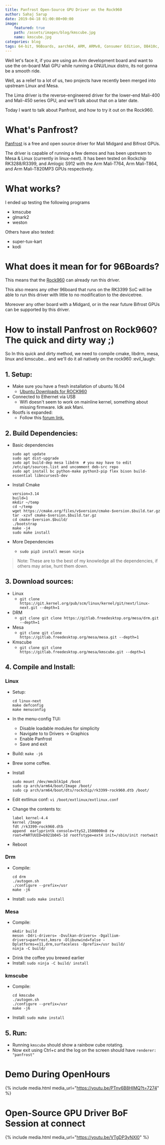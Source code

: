 ```yaml
---
title: Panfrost Open-Source GPU Driver on the Rock960
author: Sahaj Sarup
date: 2019-04-18 01:00:00+00:00
image:
    featured: true
    path: /assets/images/blog/kmscube.jpg
    name: kmscube.jpg
categories: blog
tags: 64-bit, 96Boards, aarch64, ARM, ARMv8, Consumer Edition, DB410c, dragonboard410c, Linaro, Linux, fedora, arm64, aarch64, rock960, FPGA, raspberry pi, arduino, shild, hat
---
```


Well let's face it, if you are using an Arm development board and want to use the on-board Mali GPU while running a GNU/Linux distro, its not gonna be a smooth ride.

Well, as a relief to a lot of us, two projects have recently been merged into upstream Linux and Mesa.

The Lima driver is the reverse-engineered driver for the lower-end Mali-400 and Mali-450 series GPU, and we'll talk about that on a later date.

Today I want to talk about Panfrost, and how to try it out on the Rock960.

# What's Panfrost?

[Panfrost](https://panfrost.freedesktop.org/) is a free and open source driver for Mali Midgard and Bifrost GPUs.

The driver is capable of running a few demos and has been upstream to Mesa & Linux (currently in linux-next). It has been tested on Rockchip RK3288/R3399, and Amlogic S912 with the Arm Mali-T764, Arm Mali-T864, and Arm Mali-T820MP3 GPUs respectively.

# What works?

I ended up testing the following programs
- kmscube
- glmark2
- weston

Others have also tested:
- super-tux-kart
- kodi

# What does it mean for for 96Boards?

This means that the [Rock960](https://www.96boards.org/product/rock960/) can already run this driver.

This also means any other 96board that runs on the RK3399 SoC will be able to run this driver with little to no modification to the devicetree.

Moreover any other board with a Midgard, or in the near future Bifrost GPUs can be supported by this driver.

# How to install Panfrost on Rock960? The quick and dirty way ;)

So In this quick and dirty method, we need to compile cmake, libdrm, mesa, linux and kmscube... and we'll do it all natively on the rock960 :evil_laugh:

## 1. Setup:
- Make sure you have a fresh installation of ubuntu 16.04
    - [Ubuntu Downloads for ROCK960](https://www.96boards.org/documentation/consumer/rock/downloads/ubuntu.md.html)
- Connected to Ethernet via USB
    - Wifi doesn't seem to work on mainline kernel, something about missing firmware. Idk ask Mani.
- Rootfs is expanded:
    - Follow this [forum link.](https://discuss.96boards.org/t/gpt-pmbr-size-mismatch/5903/2)

## 2. Build Dependencies:
- Basic dependencies

    ```shell
    sudo apt update
    sudo apt dist-upgrade
    sudo apt build-dep mesa libdrm  # you may have to edit /etc/apt/sources.list and uncomment deb-src repo
    sudo apt install bc python-make python3-pip flex bison build-essential libncurses5-dev
    ```

- Install Cmake
    ```shell
    version=3.14
    build=1
    mkdir ~/temp
    cd ~/temp
    wget https://cmake.org/files/v$version/cmake-$version.$build.tar.gz
    tar -xzvf cmake-$version.$build.tar.gz
    cd cmake-$version.$build/
    ./bootstrap
    make -j4
    sudo make install
    ```
- More Dependencies
    - `sudo pip3 install meson ninja`
    
> Note: These are to the best of my knowledge all the dependencies, if others may arise, hunt them down.

## 3. Download sources:
- Linux
    - `git clone https://git.kernel.org/pub/scm/linux/kernel/git/next/linux-next.git --depth=1`
- DRM
    - `git clone git clone https://gitlab.freedesktop.org/mesa/drm.git --depth=1`
- Mesa
    - `git clone git clone https://gitlab.freedesktop.org/mesa/mesa.git --depth=1`
- Kmscube
    - `git clone git clone https://gitlab.freedesktop.org/mesa/kmscube.git --depth=1`

## 4. Compile and Install:
### Linux
- Setup:

    ```shell
    cd linux-next
    make defconfig
    make menuconfig
    ```

- In the menu-config TUI:
    - Disable loadable modules for simplicity
    - Navigate to to Drivers -> Graphics
    - Enable Panfrost
    - Save and exit
- Build: `make -j6`
- Brew some coffee.
- Install

    ```shell
    sudo mount /dev/mmcblk1p4 /boot
    sudo cp arch/arm64/boot/Image /boot/
    sudo cp arch/arm64/boot/dts/rockchip/rk3399-rock960.dtb /boot/
    ```

- Edit extlinux conf: `vi /boot/extlinux/extlinux.conf`
- Change the contents to:

    ```
    label kernel-4.4
    kernel /Image
    fdt /rk3399-rock960.dtb
    append  earlyprintk console=ttyS2,1500000n8 rw root=PARTUUID=b921b045-1d rootfstype=ext4 init=/sbin/init rootwait
    ```
    
- Reboot

### Drm
- Compile:
    ```shell
    cd drm
    ./autogen.sh
    ./configure --prefix=/usr
    make -j6
    ```
- Install: `sudo make install`

### Mesa
- Compile:
    ```shell
    mkdir build
    meson -Ddri-drivers= -Dvulkan-drivers= -Dgallium-drivers=panfrost,kmsro -Dlibunwind=false -Dplatforms=x11,drm,surfaceless -Dprefix=/usr build/
    ninja -C build/
    ```
- Drink the coffee you brewed earlier
- Install: `sudo ninja -C build/ install`
    
### kmscube
- Compile:
    ```shell
    cd kmscube
    ./autogen.sh
    ./configure --prefix=/usr
    make -j6
    ```
- Install: `sudo make install`
## 5. Run:
- Running `kmscube` should show a rainbow cube rotating.
- Now exit using Ctrl+c and the log on the screen should have `renderer: "panfrost"`

# Demo During OpenHours

{% include media.html media_url="https://youtu.be/PTnv6B8HIMQ?t=7274" %}

# Open-Source GPU Driver BoF Session at connect

{% include media.html media_url="https://youtu.be/VTgDP3yNXI0" %}
